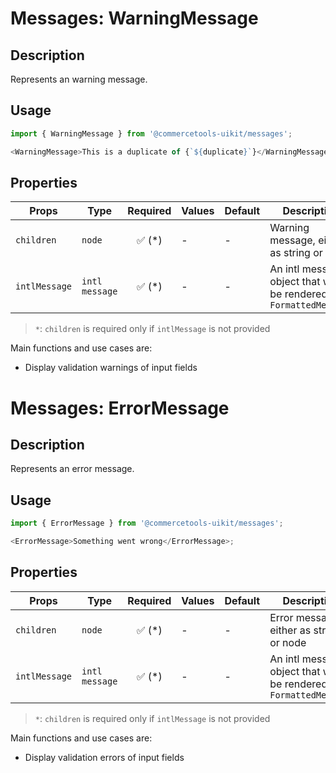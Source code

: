 # Messages: WarningMessage

## Description

Represents an warning message.

## Usage

```js
import { WarningMessage } from '@commercetools-uikit/messages';

<WarningMessage>This is a duplicate of {`${duplicate}`}</WarningMessage>;
```

## Properties

| Props         | Type           | Required | Values | Default | Description                                                          |
| ------------- | -------------- | :------: | ------ | ------- | -------------------------------------------------------------------- |
| `children`    | `node`         | ✅ (\*)  | -      | -       | Warning message, either as string or node                            |
| `intlMessage` | `intl message` | ✅ (\*)  | -      | -       | An intl message object that will be rendered with `FormattedMessage` |

> `*`: `children` is required only if `intlMessage` is not provided

Main functions and use cases are:

- Display validation warnings of input fields

# Messages: ErrorMessage

## Description

Represents an error message.

## Usage

```js
import { ErrorMessage } from '@commercetools-uikit/messages';

<ErrorMessage>Something went wrong</ErrorMessage>;
```

## Properties

| Props         | Type           | Required | Values | Default | Description                                                          |
| ------------- | -------------- | :------: | ------ | ------- | -------------------------------------------------------------------- |
| `children`    | `node`         | ✅ (\*)  | -      | -       | Error message, either as string or node                              |
| `intlMessage` | `intl message` | ✅ (\*)  | -      | -       | An intl message object that will be rendered with `FormattedMessage` |

> `*`: `children` is required only if `intlMessage` is not provided

Main functions and use cases are:

- Display validation errors of input fields

